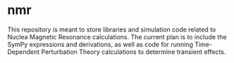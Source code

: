 # nmr

This repository is meant to store libraries and simulation code related to Nuclea Magnetic Resonance calculations. The current plan is to include the SymPy expressions and derivations, as well as code for running Time-Dependent Perturbation Theory calculations to determine transient effects.
